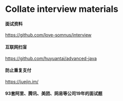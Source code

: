 # Collate interview materials

#### 面试资料
https://github.com/love-somnus/interview

#### 互联网扫盲
https://github.com/huyuantai/advanced-java 

#### 防止重复支付
https://juejin.im/

#### 93套阿里、腾讯、美团、网易等公司19年的面试题